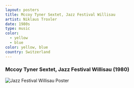 ```yaml
---
layout: posters
title: Mccoy Tyner Sextet, Jazz Festival Willisau
artist: Niklaus Troxler
date: 1980s
type: music
color: 
  - yellow
  - blue
color: yellow, blue
country: Switzerland
---
```


### Mccoy Tyner Sextet, Jazz Festival Willisau (1980)

<img src="/poster-design/img/jazzfestwillisau.jpg" alt="Jazz Festival Willisau Poster">
